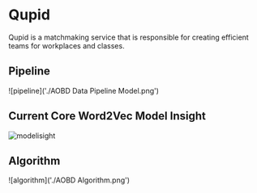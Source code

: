 # Qupid
Qupid is a matchmaking service that is responsible for creating efficient teams for workplaces and classes.


## Pipeline 

![pipeline]('./AOBD Data Pipeline Model.png')

## Current Core Word2Vec Model Insight

![modelisight]('currentmodelinsight.png')

## Algorithm

![algorithm]('./AOBD Algorithm.png')
